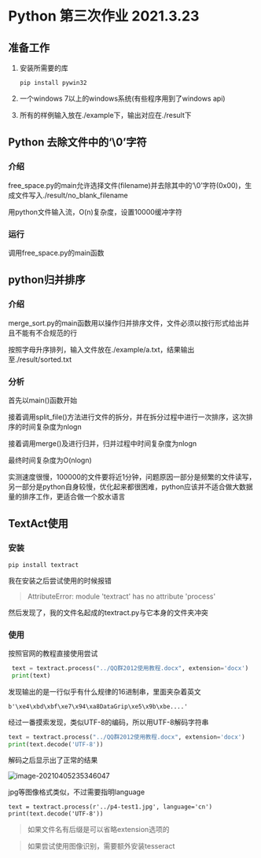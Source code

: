 # Python 第三次作业 2021.3.23

## 准备工作

1. 安装所需要的库

   ```shell
   pip install pywin32
   ```

2. 一个windows 7以上的windows系统(有些程序用到了windows api)

3. 所有的样例输入放在./example下，输出对应在./result下





## Python 去除文件中的‘\0’字符

### 介绍

free_space.py的main允许选择文件(filename)并去除其中的‘\0’字符(0x00)，生成文件写入./result/no_blank_filename

用python文件输入流，O(n)复杂度，设置10000缓冲字符

### 运行

调用free_space.py的main函数

## python归并排序

### 介绍

merge_sort.py的main函数用以操作归并排序文件，文件必须以按行形式给出并且不能有不合规范的行

按照字母升序排列，输入文件放在./example/a.txt，结果输出至./result/sorted.txt

### 分析

首先以main()函数开始

接着调用split_file()方法进行文件的拆分，并在拆分过程中进行一次排序，这次排序的时间复杂度为nlogn

接着调用merge()及进行归并，归并过程中时间复杂度为nlogn

最终时间复杂度为O(nlogn)

实测速度很慢，100000的文件要将近1分钟，问题原因一部分是频繁的文件读写，另一部分是python自身较慢，优化起来都很困难，python应该并不适合做大数据量的排序工作，更适合做一个胶水语言

## TextAct使用

### 安装

```shell
pip install textract
```

我在安装之后尝试使用的时候报错

> AttributeError: module 'textract' has no attribute 'process'

然后发现了，我的文件名起成的textract.py与它本身的文件夹冲突

### 使用

按照官网的教程直接使用尝试

```python
 text = textract.process("../QQ群2012使用教程.docx", extension='docx')
 print(text)
```

发现输出的是一行似乎有什么规律的16进制串，里面夹杂着英文

```
b'\xe4\xbd\xbf\xe7\x94\xa8DataGrip\xe5\x9b\xbe....'
```

经过一番摸索发现，类似UTF-8的编码，所以用UTF-8解码字符串

```python
text = textract.process("../QQ群2012使用教程.docx", extension='docx')
print(text.decode('UTF-8'))
```

解码之后显示出了正常的结果

![image-20210405235346047](https://gitee.com/widealpha/pic/raw/master/image-20210405235346047.png)

jpg等图像格式类似，不过需要指明language

```
text = textract.process(r'../p4-test1.jpg', language='cn')
print(text.decode('UTF-8'))
```

> 如果文件名有后缀是可以省略extension选项的

> 如果尝试使用图像识别，需要额外安装tesseract